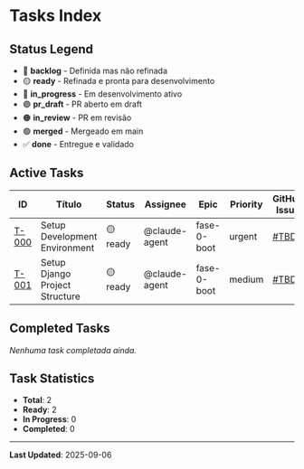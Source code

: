 # Tasks Index

## Status Legend
- 🔴 **backlog** - Definida mas não refinada
- 🟡 **ready** - Refinada e pronta para desenvolvimento  
- 🔵 **in_progress** - Em desenvolvimento ativo
- 🟣 **pr_draft** - PR aberto em draft
- 🟠 **in_review** - PR em revisão
- 🟢 **merged** - Mergeado em main
- ✅ **done** - Entregue e validado

## Active Tasks

| ID | Título | Status | Assignee | Epic | Priority | GitHub Issue | Created |
|---|---|---|---|---|---|---|---|
| [T-000](./2025-09-06--infra--dev-environment-setup.md) | Setup Development Environment | 🟡 ready | @claude-agent | fase-0-boot | urgent | [#TBD]() | 2025-09-06 |
| [T-001](./2025-09-06--api--django-project-setup.md) | Setup Django Project Structure | 🟡 ready | @claude-agent | fase-0-boot | medium | [#TBD]() | 2025-09-06 |

## Completed Tasks
_Nenhuma task completada ainda._

## Task Statistics
- **Total**: 2
- **Ready**: 2  
- **In Progress**: 0
- **Completed**: 0

---
**Last Updated**: 2025-09-06